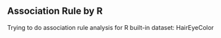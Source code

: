 ## Association Rule by R  
Trying to do association rule analysis for R built-in dataset: HairEyeColor
